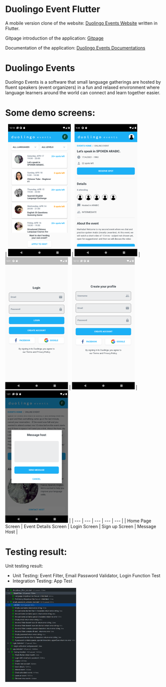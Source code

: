 # Duolingo Event Flutter

A mobile version clone of the website: [Duolingo Events Website](https://events.duolingo.com/) written in Flutter.

Gitpage introduction of the application: [Gitpage](https://nguyenquan123vn.github.io/duolingo_event_flutter/)

Documentation of the application: [Duolingo Events Documentations](https://docs.google.com/document/d/118CK0JdzjU-NheT0sCFwnEEecE2gcJLuLZs-H3Q19aM/)


# Duolingo Events
Duolingo Events is a software that small language gatherings are hosted by fluent speakers (event organizers) in a fun and relaxed environment where language learners around the world can connect and learn together easier.

# Some demo screens:
| <img src="https://github.com/nguyenquan123vn/duolingo_event_flutter/blob/master/assets/Screenshot/Home.png" width="200"> 
| <img src="https://github.com/nguyenquan123vn/duolingo_event_flutter/blob/master/assets/Screenshot/EventDetail.png" width="200"> 
| <img src="https://github.com/nguyenquan123vn/duolingo_event_flutter/blob/master/assets/Screenshot/Login.png" width="200"> 
| <img src="https://github.com/nguyenquan123vn/duolingo_event_flutter/blob/master/assets/Screenshot/SignUp.png" width="200"> 
| <img src="https://github.com/nguyenquan123vn/duolingo_event_flutter/blob/master/assets/Screenshot/Modal.png" width="200"> 
|
| --- | --- | --- | --- | --- |
| Home Page Screen | Event Details Screen | Login Screen | Sign up Screen | Message Host |

# Testing result:
Unit testing result:

*   Unit Testing: Event Filter, Email Password Validator, Login Function Test
*   Integration Testing: App Test

<img src="https://github.com/nguyenquan123vn/duolingo_event_flutter/blob/master/assets/Screenshot/testing_pass.PNG" witdth="350" height="300">


